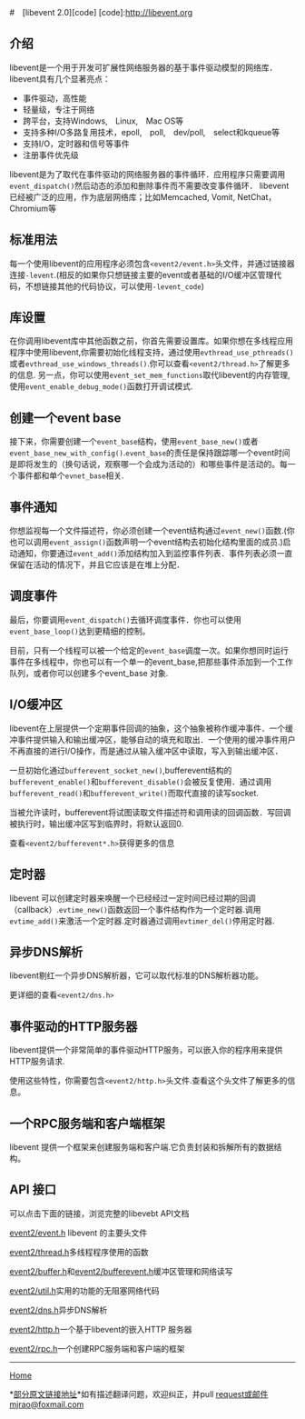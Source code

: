 #　[libevent 2.0][code]
[code]:http://libevent.org

## 介绍
libevent是一个用于开发可扩展性网络服务器的基于事件驱动模型的网络库．
libevent具有几个显著亮点：
* 事件驱动，高性能
* 轻量级，专注于网络
* 跨平台，支持Windows,　Linux,　Mac OS等
* 支持多种I/O多路复用技术，epoll,　poll,　dev/poll,　select和kqueue等
* 支持I/O，定时器和信号等事件
* 注册事件优先级

libevent是为了取代在事件驱动的网络服务器的事件循环．应用程序只需要调用`event_dispatch()`然后动态的添加和删除事件而不需要改变事件循环．
libevent已经被广泛的应用，作为底层网络库；比如Memcached, Vomit, NetChat，Chromium等

## 标准用法
每一个使用libevent的应用程序必须包含`<event2/event.h>`头文件，并通过链接器连接`-levent`.(相反的如果你只想链接主要的event或者基础的I/O缓冲区管理代码，不想链接其他的代码协议，可以使用`-levent_code`)

## 库设置
在你调用libevent库中其他函数之前，你首先需要设置库。如果你想在多线程应用程序中使用libevent,你需要初始化线程支持，通过使用`evthread_use_pthreads()`或者`evthread_use_windows_threads()`.你可以查看`<event2/thread.h>`了解更多的信息.
另一点，你可以使用`event_set_mem_functions`取代libevent的内存管理,使用`event_enable_debug_mode()`函数打开调试模式.

## 创建一个event base
接下来，你需要创建一个`event_base`结构，使用`event_base_new()`或者`event_base_new_with_config()`.`event_base`的责任是保持跟踪哪一个event时间是即将发生的（换句话说，观察哪一个会成为活动的）和哪些事件是活动的。每一个事件都和单个`evnet_base`相关.

## 事件通知
你想监视每一个文件描述符，你必须创建一个event结构通过`event_new()`函数.(你也可以调用`event_assign()`函数声明一个event结构去初始化结构里面的成员.)启动通知，你要通过`event_add()`添加结构加入到监控事件列表．事件列表必须一直保留在活动的情况下，并且它应该是在堆上分配．

## 调度事件
最后，你要调用`event_dispatch()`去循环调度事件．你也可以使用`event_base_loop()`达到更精细的控制。

目前，只有一个线程可以被一个给定的`event_base`调度一次。如果你想同时运行事件在多线程中，你也可以有一个单一的event_base,把那些事件添加到一个工作队列，或者你可以创建多个event_base 对象.

## I/O缓冲区
libevent在上层提供一个定期事件回调的抽象，这个抽象被称作缓冲事件．一个缓冲事件提供输入和输出缓冲区，能够自动的填充和取出．一个使用的缓冲事件用户不再直接的进行I/O操作，而是通过从输入缓冲区中读取，写入到输出缓冲区．

一旦初始化通过`bufferevent_socket_new()`,bufferevent结构的`bufferevent_enable()`和`bufferevent_disable()`会被反复使用．通过调用`bufferevent_read()`和`bufferevent_write()`而取代直接的读写socket.

当被允许读时，bufferevent将试图读取文件描述符和调用读的回调函数．写回调被执行时，输出缓冲区写到临界时，将默认返回0.

查看`<event2/bufferevent*.h>`获得更多的信息

## 定时器
libevent 可以创建定时器来唤醒一个已经经过一定时间已经过期的回调（callback）.`evtime_new()`函数返回一个事件结构作为一个定时器.调用`evtime_add()`来激活一个定时器.定时器通过调用`evtimer_del()`停用定时器.

## 异步DNS解析
libevent剔红一个异步DNS解析器，它可以取代标准的DNS解析器功能。

更详细的查看`<event2/dns.h>`

## 事件驱动的HTTP服务器
libevent提供一个非常简单的事件驱动HTTP服务，可以嵌入你的程序用来提供HTTP服务请求.

使用这些特性，你需要包含`<event2/http.h>`头文件.查看这个头文件了解更多的信息。

## 一个RPC服务端和客户端框架
libevent 提供一个框架来创建服务端和客户端.它负责封装和拆解所有的数据结构。

## API 接口

可以点击下面的链接，浏览完整的libevebt API文档

[event2/event.h][API01] libevent 的主要头文件

[event2/thread.h][API02]多线程程序使用的函数

[event2/buffer.h][API03]和[event2/bufferevent.h][API04]缓冲区管理和网络读写

[event2/util.h][API05]实用的功能的无阻塞网络代码

[event2/dns.h][API06]异步DNS解析

[event2/http.h][API07]一个基于libevent的嵌入HTTP 服务器

[event2/rpc.h][API08]一个创建RPC服务端和客户端的框架

[API01]:http://www.wangafu.net/~nickm/libevent-2.0/doxygen/html/event_8h.html
[API02]:http://www.wangafu.net/~nickm/libevent-2.0/doxygen/html/thread_8h.html
[API03]:http://www.wangafu.net/~nickm/libevent-2.0/doxygen/html/buffer_8h.html
[API04]:http://www.wangafu.net/~nickm/libevent-2.0/doxygen/html/bufferevent_8h.html
[API05]:http://www.wangafu.net/~nickm/libevent-2.0/doxygen/html/util_8h.html
[API06]:http://www.wangafu.net/~nickm/libevent-2.0/doxygen/html/dns_8h.html
[API07]:http://www.wangafu.net/~nickm/libevent-2.0/doxygen/html/http_8h.html
[API08]:http://www.wangafu.net/~nickm/libevent-2.0/doxygen/html/rpc_8h.html

___
[Home](../README.md)

*[部分原文链接地址](http://www.wangafu.net/~nickm/libevent-2.0/doxygen/html/index.html)*如有描述翻译问题，欢迎纠正，并pull request或邮件mjrao@foxmail.com


